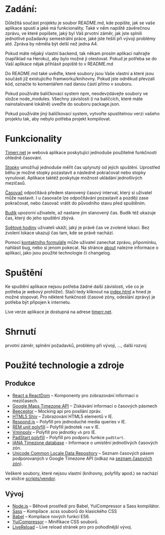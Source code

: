 # Zadání: 
Důležitá součást projektu je soubor README.md, kde popište, jak se vaše aplikace
spustí a jaké má funkcionality. Také v něm napiště závěrečnou zprávu, ve které
popíšete, jaký byl Váš prvotní záměr, jak jste splnili jednotlivé požadavky
semestrální práce, jaké jste řešili při vývoji problémy atd. Zpráva by něměla
být delší než jedna A4.

Pokud máte nějaký vlastní backend, tak někam prosím aplikaci nahrajte (například
na Heroku), aby bylo možné ji otestovat. Pokud je potřeba se do Vaší aplikace
nějak přihlásit popiště to v README.md

Do README.md také uvěďte, které soubory jsou Vaše vlastní a které jsou součástí
již existujícího framworku/knihovny. Pokud jste odněkud převzali kód, označte
to komentářem nad danou částí přímo v souboru.

Pokud používáte balíčkovací system npm, neodevzdávejte soubory ve složce
node_modules. Všechny závislosti (i na balíčcích, které máte nainstalované
lokálně) uveďte do souboru package.json.

Pokud používáte jiný balíčkovací system, vytvořte spustitelnou verzi vašeho
projektu tak, aby nebylo potřeba projekt kompilovat.

Funkcionality
=============
[Timerr.net](http://timerr.net) je webová aplikace poskytující jednoduše použitelné
funkčnosti ohledně časování.

[Stopky](http://timerr.net/index.html) umožňují jednoduše měřit čas uplynutý od
jejich spuštění.
Uprostřed běhu je možné stopky pozastavit a následně pokračovat nebo stopky vynulovat.
Aplikace taktéž poskytuje možnost ukládání jednotlivých mezičasů.
 
[Časovač](http://timerr.net/timer.html) odpočítává předem stanovený časový interval, který
si uživatel může nastavit.
I u časovače lze odpočítávání pozastavit a později zase pokračovat, nebo časovač vrátit
do původního stavu před spuštěním.

[Budík](http://timerr.net/alarm.html) upozorní uživatele, až nastane jím stanovený čas.
Budík též ukazuje čas, který do jeho spuštění zbývá.

[Světové hodiny](http://timerr.net/clock) uživateli ukáží, jaký je právě čas ve zvolené
lokaci. Bez zvolení lokace ukazují čas tam, kde se právě nachází.

Pomocí [kontaktního formuláře](http://timerr.net/contact-us.html) může uživatel zanechat
zprávu, připomínku, nahlásit bug, nebo si jenom pokecat. Na stránce [about](http://timerr.net/about.html)
nalezne informace o aplikaci, jako jsou použité technologie či changelog.

Spuštění
========
Ke spuštění aplikace nejsou potřeba žádné další závislosti, vše co je potřeba je webový
prohlížeč. Stačí tedy kliknout na [index.html](./index.html) a hned je možné stopovat.
Pro některé funkčnosti (časové zóny, odeslání zprávy) je potřeba být připojen k internetu.

Live verze aplikace je dostupná na adrese [timerr.net](http://timerr.net).

Shrnutí
=======
prvotní záměr, splnění požadavků, problémy při vývoji, ..., další rozvoj

Použité technologie a zdroje
============================
Produkce
--------
- [React a ReactDom](https://reactjs.org/) – Komponenty pro zobrazování informací o mezičasech. 
- [Google Maps Timezone API](https://developers.google.com/maps/documentation/timezone)
  – Získávání informací o časových pásmech
- [Beeceptor](https://beeceptor.com/) – Mocking api pro posílání zpráv.
- [HTML5 Shiv](https://github.com/aFarkas/html5shiv) – Zobrazování HTML5 elementů v IE.
- [Respond.js](https://github.com/scottjehl/Respond) – Polyfill pro jednoduché media queries v IE.
- [REM unit polyfill](http://chuckcarpenter.github.io/REM-unit-polyfill/) – Polyfill jednotek `rem` v IE.
- [Vminpoly](https://github.com/saabi/vminpoly) – Polyfill pro jednotky `vh` pro IE.
- [PadStart polyfill](https://developer.mozilla.org/en-US/docs/Web/JavaScript/Reference/Global_Objects/String/padStart) – Polyfill pro podporu funkce `padStart`.
- [IANA Timezone database](https://www.iana.org/time-zones) - Informace o umístění jednotlivých časových zón.
- [Unicode Common Locale Data Repository](http://cldr.unicode.org/) – Seznam časových pásem
  podporovaných v Google Timezone API (odkaz na [seznam časových zón](http://unicode.org/repos/cldr/trunk/common/bcp47/timezone.xml)).

Veškeré soubory, které nejsou vlastní (knihovny, polyfilly apod.) se nachází ve složce [scripts/vendor](./js/vendor).

Vývoj
-----
- [Node.js](https://nodejs.org/) – Běhové prostředí pro Babel, YuiCompressor a Sass kompilátor.
- [Sass](https://sass-lang.com/) – Kompilace .scss souborů do klasického CSS
- [Babel](https://babeljs.io/) – Kompilace nových funkcí ES6.
- [YuiCompressor](http://yui.github.io/yuicompressor/) – Minifikace CSS souborů.
- [LiveReload](http://livereload.com/) – Live reload stránek pro pro pohodlnější vývoj.